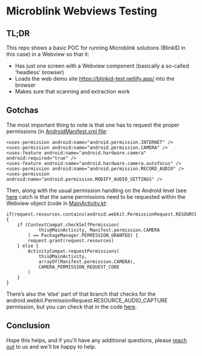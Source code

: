 # Microblink Webviews Testing

## TL;DR

This repo shows a basic POC for running Microblink solutions (BlinkID in this case) in a Webview so that it: 

- Has just one screen with a Webview component (basically a so-called ‘headless’ browser)
- Loads the web demo site https://blinkid-test.netlify.app/ into the browser
- Makes sure that scanning and extraction work

## Gotchas
The most important thing to note is that one has to request the proper permissions (in [AndroidManifest.xml file](https://github.com/Hitman666/MicroblinkWebViewsTesting/blob/main/app/src/main/AndroidManifest.xml):

```
<uses-permission android:name="android.permission.INTERNET" />
<uses-permission android:name="android.permission.CAMERA" />
<uses-feature android:name="android.hardware.camera" android:required="true" />
<uses-feature android:name="android.hardware.camera.autofocus" />
<uses-permission android:name="android.permission.RECORD_AUDIO" />
<uses-permission android:name="android.permission.MODIFY_AUDIO_SETTINGS" />
```

Then, along with the usual permission handling on the Android level (see [here](https://github.com/Hitman666/MicroblinkWebViewsTesting/blob/main/app/src/main/java/com/example/webviewstest/MainActivity.kt#L132) catch is that the same permissions need to be requested within the Webview object (code in [MainActivity.kt](http://MainActivity.kt):

```
if(request.resources.contains(android.webkit.PermissionRequest.RESOURCE_VIDEO_CAPTURE)) {
    if (ContextCompat.checkSelfPermission(
            this@MainActivity, Manifest.permission.CAMERA
        ) == PackageManager.PERMISSION_GRANTED) {
        request.grant(request.resources)
    } else {
        ActivityCompat.requestPermissions(
            this@MainActivity,
            arrayOf(Manifest.permission.CAMERA),
            CAMERA_PERMISSION_REQUEST_CODE
        )
    }
}
```

There’s also the ‘else’ part of that branch that checks for the android.webkit.PermissionRequest.RESOURCE_AUDIO_CAPTURE permission, but you can check that in the code [here](https://github.com/Hitman666/MicroblinkWebViewsTesting/blob/main/app/src/main/java/com/example/webviewstest/MainActivity.kt#L111C59-L111C114).

## Conclusion
Hope this helps, and if you'll have any additional questions, please [reach out](https://microblink.com/contact-us/) to us and we'll be happy to help.
